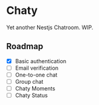 # Chaty

Yet another Nestjs Chatroom. WIP.

## Roadmap

- [x] Basic authentication
- [ ] Email verification
- [ ] One-to-one chat
- [ ] Group chat
- [ ] Chaty Moments
- [ ] Chaty Status
